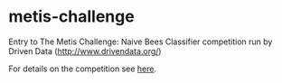 # metis-challenge
Entry to The Metis Challenge: Naive Bees Classifier competition run by Driven Data (http://www.drivendata.org/)

For details on the competition see [here](http://www.drivendata.org/competitions/8/). 




